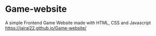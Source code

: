 # Game-website
A simple Frontend Game Website made with HTML, CSS and Javascript
https://jairaj22.github.io/Game-website/
